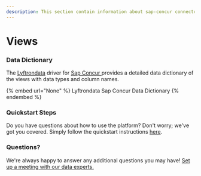 ```yaml
---
description: This section contain information about sap-concur connector views information
---
```


# Views

### Data Dictionary

The [Lyftrondata](https://www.lyftrondata.com/) driver for [Sap Concur](None/)[ ](https://www.lyftrondata.com/integration/sap-concur/)provides a detailed data dictionary of the views with data types and column names.

{% embed url="None" %}
Lyftrondata Sap Concur Data Dictionary
{% endembed %}

### Quickstart Steps

Do you have questions about how to use the platform? Don't worry; we've got you covered. Simply follow the quickstart instructions [here](../README.md).

### Questions? <a href="#questions" id="questions"></a>

We're always happy to answer any additional questions you may have! [Set up a meeting with our data experts.](https://www.lyftrondata.com/book-a-meeting/)


